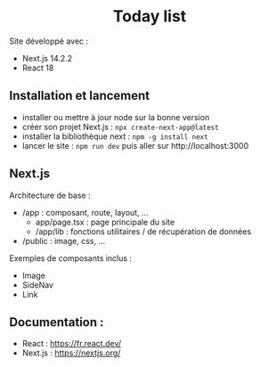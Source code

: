 # <h1 align="center">Today list</h1>

Site développé avec :      
- Next.js 14.2.2
- React 18

## Installation et lancement
- installer ou mettre à jour node sur la bonne version
- créer son projet Next.js : `npx create-next-app@latest`
- installer la bibliothèque next : `npm -g install next`
- lancer le site : `npm run dev` puis aller sur http://localhost:3000

## Next.js
Architecture de base :    
- /app : composant, route, layout, ...
   - app/page.tsx : page principale du site
   - /app/lib : fonctions utilitaires / de récupération de données
- /public : image, css, ...

Exemples de composants inclus :    
- Image
- SideNav
- Link

## Documentation :
- React : https://fr.react.dev/
- Next.js : https://nextjs.org/
